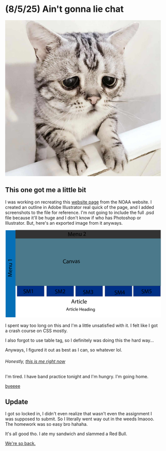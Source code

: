 # (8/5/25) Ain't gonna lie chat

![sadcat](sadcat.jpg)

## This one got me a little bit

I was working on recreating this [website page](https://www.noaa.gov/climate) from the NOAA website. I created an outline in Adobe Illustrator real quick of the page, and I added screenshots to the file for reference. I'm not going to include the full .psd file because it'll be huge and I don't know if who has Photoshop or Illustrator. But, here's an exported image from it anyways.

![adobe illustrator](noaawebsiterecreationlayout-01.png)

I spent way too long on this and I'm a little unsatisfied with it. I felt like I got a crash course on CSS mostly.

I also forgot to use table tag, so I definitely was doing this the hard way...

Anyways, I figured it out as best as I can, so whatever lol.

###### Honestly, [this is me right now](https://youtu.be/AtPrjYp75uA?si=QG63nMeRuukKDCDw)

I'm tired. I have band practice tonight and I'm hungry. I'm going home.

[byeeee](https://youtu.be/1PlCLwlKAdI?si=WzbBAlWxsMyvM_0o&t=9)

## Update
I got so locked in, I didn't even realize that wasn't even the assignment I was supposed to submit. So I literally went way out in the weeds lmaooo. The homework was so easy bro hahaha.

It's all good tho. I ate my sandwich and slammed a Red Bull. 

[We're so back.](https://www.youtube.com/watch?v=lPk_zyRKs1Q)